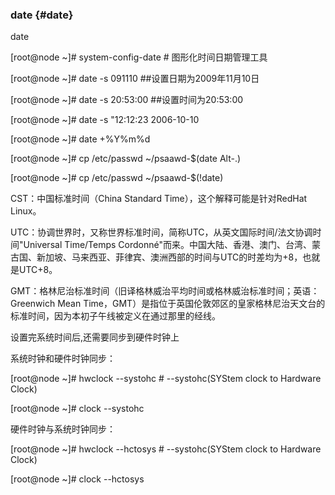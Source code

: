 ### date {#date}

date

[root@node ~]# system-config-date   # 图形化时间日期管理工具

[root@node ~]# date -s 091110      ##设置日期为2009年11月10日

[root@node ~]# date -s 20:53:00    ##设置时间为20:53:00

[root@node ~]# date -s &quot;12:12:23 2006-10-10

[root@node ~]# date +%Y%m%d

[root@node ~]# cp /etc/passwd ~/psaawd-$(date Alt-.)

[root@node ~]# cp /etc/passwd ~/psaawd-$(!date)      

CST：中国标准时间（China Standard Time），这个解释可能是针对RedHat Linux。

UTC：协调世界时，又称世界标准时间，简称UTC，从英文国际时间/法文协调时间&quot;Universal Time/Temps Cordonné&quot;而来。中国大陆、香港、澳门、台湾、蒙古国、新加坡、马来西亚、菲律宾、澳洲西部的时间与UTC的时差均为+8，也就是UTC+8。

GMT：格林尼治标准时间（旧译格林威治平均时间或格林威治标准时间；英语：Greenwich Mean Time，GMT）是指位于英国伦敦郊区的皇家格林尼治天文台的标准时间，因为本初子午线被定义在通过那里的经线。

设置完系统时间后,还需要同步到硬件时钟上

系统时钟和硬件时钟同步：

[root@node ~]# hwclock --systohc    # --systohc(SYStem clock to Hardware Clock)

[root@node ~]# clock --systohc        

硬件时钟与系统时钟同步：

[root@node ~]# hwclock --hctosys    # --systohc(SYStem clock to Hardware Clock)

[root@node ~]# clock --hctosys